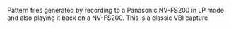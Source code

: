 Pattern files generated by recording to a Panasonic NV-FS200 in LP mode and also playing it back on a NV-FS200. This is a classic VBI capture
